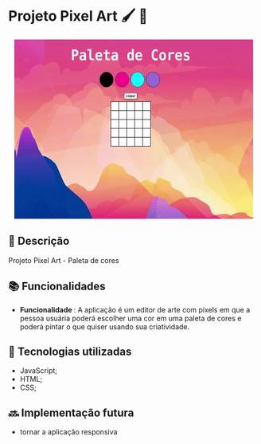 #  Projeto Pixel Art   🖌️ 🎨

<div align="center">
  
![Art](art.gif)
  
</div> 

## :memo: Descrição
<p>Projeto Pixel Art - Paleta de cores</p>
 
## :books: Funcionalidades
* <b>Funcionalidade </b>: A aplicação é um editor de arte com pixels em que a pessoa usuária poderá escolher uma cor em uma paleta de cores e poderá pintar o que quiser usando sua criatividade.

## :wrench: Tecnologias utilizadas
* JavaScript;
* HTML;
* CSS;


## :soon: Implementação futura
* tornar a aplicação responsiva


